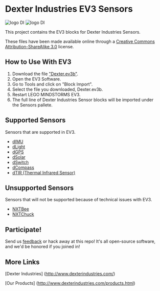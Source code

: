 Dexter Industries EV3 Sensors
=====
![logo DI](https://github.com/DexterInd/EV3_Dexter_Industries_Sensors/raw/master/Dev%20Tools/DILogo-125.jpg "Dexter Industries Logo")
![logo DI](https://github.com/DexterInd/EV3_Dexter_Industries_Sensors/raw/master/Dev%20Tools/ev3_logo.png "Dexter Industries Logo")

This project contains the EV3 blocks for Dexter Industries Sensors.

These files have been made available online through a [Creative Commons Attribution-ShareAlike 3.0](http://creativecommons.org/licenses/by-sa/3.0/) license.

## How to Use With EV3

1.  Download the file ["Dexter.ev3b"](https://github.com/DexterInd/EV3_Dexter_Industries_Sensors/raw/master/Dexter.ev3b).
2.  Open the EV3 Software.
3.  Go to Tools and click on "Block Import".
4.  Select the file you downloaded, Dexter.ev3b.
5.  Restart LEGO MINDSTORMS EV3.
6.  The full line of Dexter Industries Sensor blocks will be imported under the Sensors pallete.

## Supported Sensors
Sensors that are supported in EV3.
* [dIMU](http://www.dexterindustries.com/dIMU.html)
* [dLight](http://www.dexterindustries.com/dLight.html)
* [dGPS](http://www.dexterindustries.com/dGPS.html)
* [dSolar](http://www.dexterindustries.com/Products-dSolar.html)
* [dSwitch](http://www.dexterindustries.com/Products-dSwitch.html)
* [dCompass](http://www.dexterindustries.com/dCompass.html)
* [dTIR (Thermal Infrared Sensor)](http://www.dexterindustries.com/TIR_Sensor.html)

## Unsupported Sensors
Sensors that will not be supported because of technical issues with EV3.
* [NXTBee](http://www.dexterindustries.com/NXTBee.html)
* [NXTChuck](http://www.dexterindustries.com/NXTChuck.html)

## Participate!
Send us [feedback](http://www.dexterindustries.com/contact.html) or hack away at this repo!  It's all open-source software, and we'd be honored if you joined in!

## More Links

[Dexter Industries] (http://www.dexterindustries.com/)

[Our Products] (http://www.dexterindustries.com/products.html)
